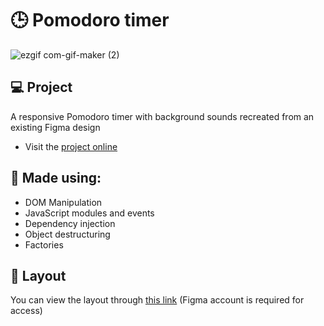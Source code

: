 # 🕒 Pomodoro timer
![ezgif com-gif-maker (2)](https://github.com/rodirog/pomodoro-timer/assets/101756238/ca3c5a32-9892-4fc4-9494-fd9c1e831a6b)


## 💻 Project
A responsive Pomodoro timer with background sounds recreated from an existing Figma design

- Visit the [project online](https://rodirog.github.io/pomodoro-timer/)

## 🧪 Made using:

- DOM Manipulation
- JavaScript modules and events
- Dependency injection
- Object destructuring
- Factories

  
## 🔖 Layout
You can view the layout through [this link](https://www.figma.com/file/Pw8yMsK7HFkD6aISZt6gPA/Stage-05---Focus-Timer-2.0/duplicate) (Figma account is required for access)
